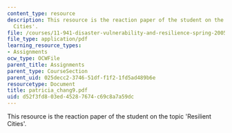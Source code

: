 ```yaml
---
content_type: resource
description: This resource is the reaction paper of the student on the topic 'Resilient
  Cities'.
file: /courses/11-941-disaster-vulnerability-and-resilience-spring-2005/d52f3fd803ed45287674c69c8a7a59dc_patricia_chang9.pdf
file_type: application/pdf
learning_resource_types:
- Assignments
ocw_type: OCWFile
parent_title: Assignments
parent_type: CourseSection
parent_uid: 025decc2-3746-51df-f1f2-1fd5ad489b6e
resourcetype: Document
title: patricia_chang9.pdf
uid: d52f3fd8-03ed-4528-7674-c69c8a7a59dc
---
```

This resource is the reaction paper of the student on the topic 'Resilient Cities'.

